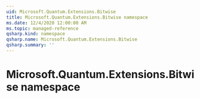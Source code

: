 ```yaml
---
uid: Microsoft.Quantum.Extensions.Bitwise
title: Microsoft.Quantum.Extensions.Bitwise namespace
ms.date: 12/4/2020 12:00:00 AM
ms.topic: managed-reference
qsharp.kind: namespace
qsharp.name: Microsoft.Quantum.Extensions.Bitwise
qsharp.summary: ''
---
```


# Microsoft.Quantum.Extensions.Bitwise namespace



